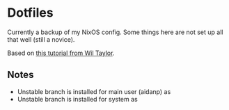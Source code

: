 # Dotfiles

Currently a backup of my NixOS config. Some things here are not set up all that well (still a novice).

Based on [this tutorial from Wil Taylor](https://linktr.ee/nixos).

## Notes
- Unstable branch is installed for main user (aidanp) as <unstable>
- Unstable branch is installed for system as <nixpkgs-unstable>
